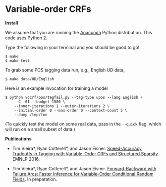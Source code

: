 Variable-order CRFs
===================

**Install**

We assume that you are running the
[Anaconda](https://www.continuum.io/downloads) Python distribution. This code uses Python 2.

Type the following in your terminal and you should be good to go!

    $ make
    $ make test

To grab some POS tagging data run, e.g., English UD data,

    $ make data/UD/English

Here is an example invocation for training a model

    $ python vocrf/pos/tagfail.py --tag-type upos --lang English \
        --C .01 --budget 1500 \
        --inner-iterations 1 --outer-iterations 2 \
        --initial-order 0 --max-order 0 --context-count 5 \
        --dump /tmp/foo

(To quickly test the model on some real data, pass in the `--quick` flag, which
will run on a small subset of data.)


**Publications**

* Tim Vieira\*, Ryan Cotterell\*, and Jason Eisner.
  [Speed-Accuracy Tradeoffs in Tagging with Variable-Order CRFs and Structured Sparsity](http://timvieira.github.com/doc/2016-emnlp-vocrf.pdf).
  EMNLP 2016.

* Tim Vieira\*, Ryan Cotterell\*, and Jason Eisner.
  [Forward-Backward with Failure Arcs: Faster Inference for Variable-Order Conditional Random Fields](http://timvieira.github.io/doc/2018-draft-vocrf2.pdf).
  In preparation.
